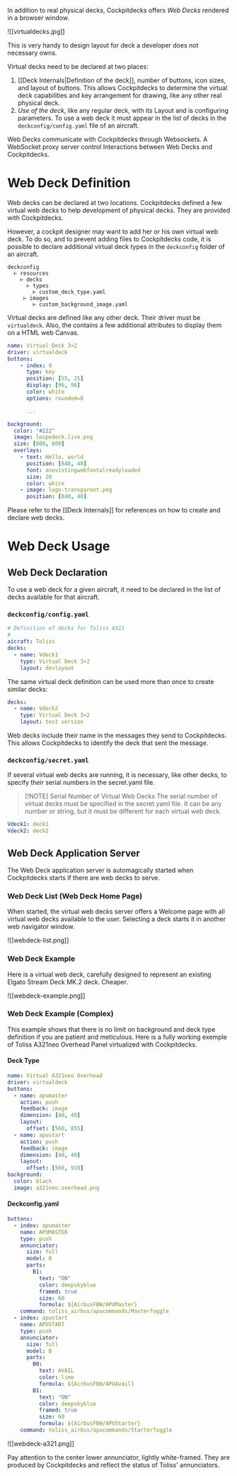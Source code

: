 In addition to real physical decks, Cockpitdecks offers *Web Decks* rendered in a browser window.

![[virtualdecks.jpg]]

This is very handy to design layout for deck a developer does not necessary owns.

Virtual decks need to be declared at two places:

1. [[Deck Internals|Definition of the deck]], number of buttons, icon sizes, and layout of buttons. This allows Cockpitdecks to determine the virtual deck capabilities and key arrangement for drawing, like any other real physical deck.
2. *Use of the deck*, like any regular deck, with its Layout and is configuring parameters. To use a web deck it must appear in the list of decks in the `deckconfig/config.yaml` file of an aircraft.

Web Decks communicate with Cockpitdecks through Websockets. A WebSocket proxy server control Interactions between Web Decks and Cockpitdecks.

# Web Deck Definition

Web decks can be declared at two locations. Cockpitdecks defined a few virtual web decks to help development of physical decks. They are provided with Cockpitdecks.

However, a cockpit designer may want to add her or his own virtual web deck. To do so, and to prevent adding files to Cockpitdecks code, it is possible to declare additional virtual deck types in the `deckconfig` folder of an aircraft.

```
deckconfig
  ⊢ resources
    ⊢ decks
	  ⊢ types
	    ⊢ custom_deck_type.yaml
	 ⊢ images
	    ⊢ custom_background_image.yaml
```

Virtual decks are defined like any other deck. Their driver must be `virtualdeck`. Also, the contains a few additional attributes to display them on a HTML web Canvas.

```yaml
name: Virtual Deck 3×2
driver: virtualdeck
buttons:
    - index: 0
      type: key
      position: [55, 25]
      display: [96, 96]
      color: white
      options: rounded=8

	  ...

background:
  color: "#222"
  image: loupedeck.live.png
  size: [800, 600]
  overlays:
    - text: Hello, world
      position: [840, 40]
      font: anexistingwebfontalreadyloaded
      size: 20
      color: white
    - image: logo-transparent.png
      position: [840, 40]
```

Please refer to the [[Deck Internals]] for references on how to create and declare web decks.

# Web Deck Usage

## Web Deck Declaration

To use a web deck for a given aircraft, it need to be declared in the list of decks available for that aircraft.

###  `deckconfig/config.yaml`

```yaml
# Definition of decks for Toliss A321
#
aicraft: Toliss 
decks:
  - name: Vdeck1
    type: Virtual Deck 3×2
    layout: devlayout
```

The same virtual deck definition can be used more than once to create similar decks:

```yaml 
decks:
  - name: Vdeck2
    type: Virtual Deck 3×2
    layout: test version
```

Web decks include their name in the messages they send to Cockpitdecks. This allows Cockpitdecks to identify the deck that sent the message.

### `deckconfig/secret.yaml`

If several virtual web decks are running, it is necessary, like other decks, to specify their serial numbers in the secret.yaml file.

> [!NOTE] Serial Number of Virtual Web Decks
> The serial number of virtual decks must be specified in the secret.yaml file. It can be any number or string, but it must be different for each virtual web deck.

```yaml 
Vdeck1: deck1
Vdeck2: deck2
```

## Web Deck Application Server

The Web Deck application server is automagically started when Cockpitdecks starts if there are web decks to serve.

### Web Deck List (Web Deck Home Page)

When started, the virtual web decks server offers a Welcome page with all virtual web decks available to the user. Selecting a deck starts it in another web navigator window.

![[webdeck-list.png]]

### Web Deck Example

Here is a virtual web deck, carefully designed to represent an existing Elgato Stream Deck MK.2 deck. Cheaper.

![[webdeck-example.png]]

### Web Deck Example (Complex)

This example shows that there is no limit on background and deck type definition if you are patient and meticulous. Here is a fully working exemple of Toliss A321neo Overhead Panel virtualized with Cockpitdecks.

#### Deck Type

```yaml hl_lines="4,10"
name: Virtual A321neo Overhead
driver: virtualdeck
buttons:
  - name: apumaster
    action: push
    feedback: image
    dimension: [40, 40]
    layout:
      offset: [560, 855]
  - name: apustart
    action: push
    feedback: image
    dimension: [40, 40]
    layout:
      offset: [560, 918]
background:
  color: black
  image: a321neo.overhead.png
```

#### Deckconfig.yaml

```yaml hl_lines="2,16"
buttons:
  - index: apumaster
    name: APUMASTER
    type: push
    annunciator:
      size: full
      model: B
      parts:
        B1:
          text: "ON"
          color: deepskyblue
          framed: true
          size: 60
          formula: ${AirbusFBW/APUMaster}
    command: toliss_airbus/apucommands/MasterToggle
  - index: apustart
    name: APUSTART
    type: push
    annunciator:
      size: full
      model: B
      parts:
        B0:
          text: AVAIL
          color: lime
          formula: ${AirbusFBW/APUAvail}
        B1:
          text: "ON"
          color: deepskyblue
          framed: true
          size: 60
          formula: ${AirbusFBW/APUStarter}
    command: toliss_airbus/apucommands/StarterToggle
```

![[webdeck-a321.png]]

Pay attention to the center lower annunciator, lightly white-framed. They are produced by Cockpitdecks and reflect the status of Toliss' annunciators.
